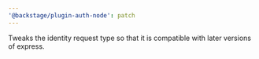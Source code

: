 ```yaml
---
'@backstage/plugin-auth-node': patch
---
```


Tweaks the identity request type so that it is compatible with later versions of express.
